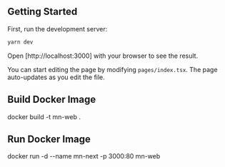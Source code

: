 ## Getting Started

First, run the development server:

```bash
yarn dev
```

Open [http://localhost:3000] with your browser to see the result.

You can start editing the page by modifying `pages/index.tsx`. The page auto-updates as you edit the file.

## Build Docker Image

docker build -t mn-web .

## Run Docker Image

docker run -d --name mn-next -p 3000:80 mn-web
